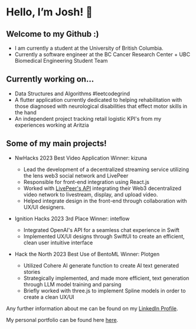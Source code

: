 
# Hello, I’m Josh! 👋

## Welcome to my Github :)
- I am currently a student at the University of British Columbia.
- Currently a software engineer at the BC Cancer Research Center + UBC Biomedical Engineering Student Team

## Currently working on...
- Data Structures and Algorithms #leetcodegrind
- A flutter application currently dedicated to helping rehabilitation with those diagnosed with neurological disabilities that effect motor skills in the hand
- An independent project tracking retail logistic KPI's from my experiences working at Aritzia

## Some of my main projects!

- NwHacks 2023 Best Video Application Winner: kizuna
  - Lead the development of a decentralized streaming service utilizing the lens web3 social network and LivePeer
  - Responsible for front-end integration using React.js
  - Worked with <a href="https://livepeer.org/">LivePeer's API</a> integrating their Web3 decentralized video network to livestream, display, and upload video.
  - Helped integrate design in the front-end through collaboration with UX/UI designers.

 
- Ignition Hacks 2023 3rd Place Winner: inteflow
  - Integrated OpenAI's API for a seamless chat experience in Swift
  - Implemented UX/UI designs through SwiftUI to create an efficient, clean user intuitive interface

     
- Hack the North 2023 Best Use of BentoML Winner: Plotgen
  - Utilized Cohere AI generate function to create AI text generated stories
  - Strategically implemented, and made more efficient, text generation through LLM model training and parsing
  - Briefly worked with three.js to implement Spline models in order to create a clean UX/UI

 
    
Any further information about me can be found on my <a href="https://www.linkedin.com/in/jn-han/" target="_blank">LinkedIn Profile</a>.

My personal portfolio can be found here <a href="https://www.joshuanguyen.ca/" target="_blank">here</a>.

<!---
jn-han/jn-han is a ✨ special ✨ repository because its `README.md` (this file) appears on your GitHub profile.
You can click the Preview link to take a look at your changes.
--->
